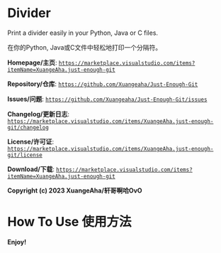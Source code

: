# Divider

Print a divider easily in your Python, Java or C files.

在你的Python, Java或C文件中轻松地打印一个分隔符。

**Homepage/主页**: [`https://marketplace.visualstudio.com/items?itemName=XuangeAha.just-enough-git`](https://marketplace.visualstudio.com/items?itemName=XuangeAha.just-enough-git)

**Repository/仓库**: [`https://github.com/Xuangeaha/Just-Enough-Git`](https://github.com/Xuangeaha/Just-Enough-Git)

**Issues/问题**: [`https://github.com/Xuangeaha/Just-Enough-Git/issues`](https://github.com/Xuangeaha/Just-Enough-Git/issues)

**Changelog/更新日志**: [`https://marketplace.visualstudio.com/items/XuangeAha.just-enough-git/changelog`](https://marketplace.visualstudio.com/items/XuangeAha.just-enough-git/changelog)

**License/许可证**: [`https://marketplace.visualstudio.com/items/XuangeAha.just-enough-git/license`](https://marketplace.visualstudio.com/items/XuangeAha.just-enough-git/license)

**Download/下载**: [`https://marketplace.visualstudio.com/items?itemName=XuangeAha.just-enough-git`](https://marketplace.visualstudio.com/items?itemName=XuangeAha.just-enough-git)

**Copyright (c) 2023 XuangeAha/轩哥啊哈OvO**

# How To Use 使用方法

**Enjoy!**
